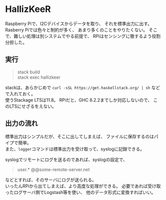 # HallizKeeR
Raspberry Piで、I2Cデバイスからデータを取り、
それを標準出力に出す。  
Rasberry Piでは色々と制約が多く、
あまり多くのことをやりたくない。
そこで、難しい処理は別システムでやる前提で、
RPiはセンシングに徹するよう役割分担した。

## 実行
> stack build  
> stack exec hallizkeer

stackは、あらかじめで
`curl -sSL https://get.haskellstack.org/ | sh`
などで入れておく。  
使うStackage LTSは11.8。
RPiだと、GHC 8.2.2までしか対応しないので、
このLTSにせざるをえない。

## 出力の流れ
標準出力はシンプルだが、そこに出してしまえば、
ファイルに保存するのはパイプで簡単。  
また、`logger`コマンドは標準出力を受け取って、syslogに記録できる。

syslogでリモートにログを送るのであれば、syslogの設定で、

> user.* @@some-remote-server.net

などとすれば、そのサーバにログが送られる。  
いったんRPiから出てしまえば、より高度な処理ができる。
必要であれば受け取ったログサーバ側でLogstash等を使い、
他のデータ形式に変換すればいい。
